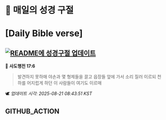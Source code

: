 # 🙏 매일의 성경 구절
# [Daily Bible verse]
## [![README에 성경구절 업데이트](https://github.com/DONGSUKA/first_test/actions/workflows/update-readme-bible.yml/badge.svg)](https://github.com/DONGSUKA/first_test/actions/workflows/update-readme-bible.yml)
<!-- START_BIBLE_VERSE -->
📖 **사도행전 17:6**
> 발견하지 못하매 야손과 몇 형제들을 끌고 읍장들 앞에 가서 소리 질러 이르되 천하를 어지럽게 하던 이 사람들이 여기도 이르매

🕊️ _업데이트 시각: 2025-08-21 08:43:51 KST_
  <!-- END_BIBLE_VERSE -->
## GITHUB_ACTION
